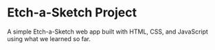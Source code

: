 # Etch-a-Sketch Project

A simple Etch-a-Sketch web app built with HTML, CSS, and JavaScript using what we learned so far.
